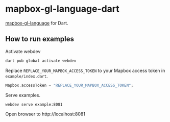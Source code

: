 # mapbox-gl-language-dart

[mapbox-gl-language](https://github.com/mapbox/mapbox-gl-language) for Dart.
## How to run examples

Activate webdev

```bash
dart pub global activate webdev
```

Replace `REPLACE_YOUR_MAPBOX_ACCESS_TOKEN` to your Mapbox access token in `example/index.dart`.

```dart:index.dart
Mapbox.accessToken = "REPLACE_YOUR_MAPBOX_ACCESS_TOKEN";
```

Serve examples.

```bash
webdev serve example:8081
```

Open browser to http://localhost:8081
